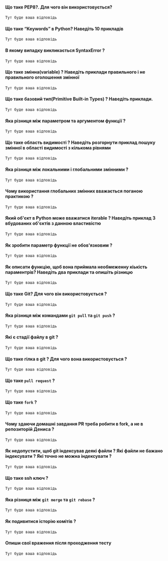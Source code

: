 #### Що таке PEP8?. Для чого він використовується?

`
Тут буде ваша відповідь
`

#### Що таке “Keywords” в Python? Наведіть 10 прикладів 
`
Тут буде ваша відповідь
`

#### В якому випадку викликається SyntaxError ?

`
Тут буде ваша відповідь
`

#### Що таке змінна(variable) ? Наведіть приклади правильного і не правильного оголошення змінної
`
Тут буде ваша відповідь
`

#### Що таке базовий тип(Primitive Built-in Types) ? Наведіть приклади.
`
Тут буде ваша відповідь
`

#### Яка різниця між параметром та аргументом функції ?
`
Тут буде ваша відповідь
`

#### Що таке область видимості ? Наведіть розгорнути приклад пошуку змінної в області видимості з кількома рівнями
`
Тут буде ваша відповідь
`

#### Яка різниця між локальними і глобальними змінними ?
`
Тут буде ваша відповідь
`

#### Чому використання глобальних змінних вважається поганою практикою ?
`
Тут буде ваша відповідь
`

#### Який об'єкт в Python може вважатися iterable ? Наведіть приклад 3 вбудованих об'єктів з данною властивістю
`
Тут буде ваша відповідь
`

#### Як зробити параметр функції не обов'язковим ?
`
Тут буде ваша відповідь
`

#### Як описати функцію, щоб вона приймала необмеженну кіькість параментрів? Наведіть два приклади та опишіть різницю
`
Тут буде ваша відповідь
`

#### Що таке Git? Для чого він використовується ?
`
Тут буде ваша відповідь
`

#### Яка різниця між командами `git pull` та `git push` ?
`
Тут буде ваша відповідь
`

#### Які є стадії файлу в git ?
`
Тут буде ваша відповідь
`

#### Що таке гілка в git ? Для чого вона використовується ?
`
Тут буде ваша відповідь
`

#### Що таке `pull request` ?
`
Тут буде ваша відповідь
`

#### Що таке `fork` ?
`
Тут буде ваша відповідь
`

#### Чому здаючи домашні завдання PR треба робити в fork, а не в репозиторій Дениса ?
`
Тут буде ваша відповідь
`
#### Як недопустити, щоб git індексував деякі файли ? Які файли не бажано індексувати ? Які точно не можна індексувати ?
`
Тут буде ваша відповідь
`
#### Що такe ssh ключ ?
`
Тут буде ваша відповідь
`
#### Яка різниця між `git merge` та `git rebase` ?
`
Тут буде ваша відповідь
`

#### Як подивитися історію комітів ?
`
Тут буде ваша відповідь
`

#### Опиши свої враження після проходження тесту
`
Тут буде ваша відповідь
`
